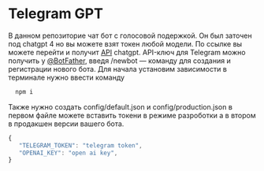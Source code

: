 # Telegram GPT
 В данном репозиторие чат бот с голосовой подержкой. Он был заточен под chatgpt 4 но вы можете взят токен любой модели. 
 По ссылке вы можете перейти и получит [API](https://platform.openai.com/account/api-keys) chatgpt.
 API-ключ для Telegram можно получить у [@BotFather](https://web.telegram.org/k/#@BotFather), введя /newbot — команду для создания и регистрации нового бота.
 Для начала установим зависимости в терминале нужно ввести команду

```js
  npm i
```

Также нужно создать config/default.json и config/production.json в первом файле можете вставить токени в режиме 
разроботки а в втором в продакшен версии вашего бота. 

```js
{
   "TELEGRAM_TOKEN": "telegram token", 
   "OPENAI_KEY": "open ai key",
}
```

